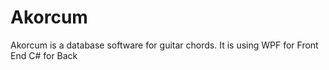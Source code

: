 # Akorcum
Akorcum is a database software for guitar chords. It is using WPF for Front End C# for Back
